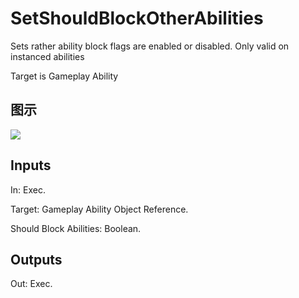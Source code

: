 # SetShouldBlockOtherAbilities

Sets rather ability block flags are enabled or disabled. Only valid on instanced abilities

Target is Gameplay Ability

## 图示

![]($-20221218-17323865.png)

## Inputs

In: Exec.

Target: Gameplay Ability Object Reference.

Should Block Abilities: Boolean.  

## Outputs

Out: Exec.

